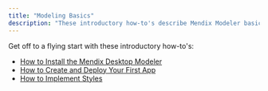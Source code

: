 ```yaml
---
title: "Modeling Basics"
description: "These introductory how-to's describe Mendix Modeler basics as well as how to create and deploy your first app and implement styles."
---
```


Get off to a flying start with these introductory how-to's:

* [How to Install the Mendix Desktop Modeler](install-the-mendix-desktop-modeler)
* [How to Create and Deploy Your First App](create-and-deploy-your-first-app)
* [How to Implement Styles](styles)


